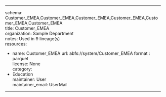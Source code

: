 


---  
schema: Customer_EMEA,Customer_EMEA,Customer_EMEA,Customer_EMEA,Customer_EMEA,Customer_EMEA  
title: Customer_EMEA  
organization: Sample Department  
notes: Used in 9 lineage(s)  
resources:  
  - name: Customer_EMEA 
    url: abfs://system/Customer_EMEA 
    format : parquet  
license: None  
category:
  - Education  
maintainer: User  
maintainer_email: UserMail  
---